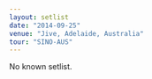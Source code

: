 ```yaml
---
layout: setlist
date: "2014-09-25"
venue: "Jive, Adelaide, Australia"
tour: "SINO-AUS"
---
```


No known setlist.
